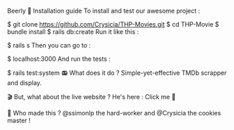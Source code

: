 Beerly 
🔧 Installation guide
To install and test our awesome project :

$ git clone https://github.com/Crysicia/THP-Movies.git
$ cd THP-Movie
$ bundle install
$ rails db:create
Run it like this :

$ rails s
Then you can go to :

$ localhost:3000
And run the tests :

$ rails test:system
📻 What does it do ?
Simple-yet-effective TMDb scrapper and display.

🎬 But, what about the live website ?
He's here : Click me 🌟

🐙 Who made this ?
@ssimonlp the hard-worker and @Crysicia the cookies master !

